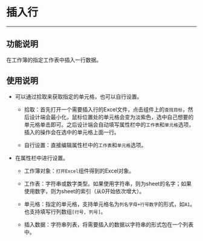 # 插入行
---
## 功能说明
在工作簿的指定工作表中插入一行数据。

## 使用说明
* 可以通过拾取来获取指定的单元格，也可以自行设置。
  
  * 拾取：首先打开一个需要插入行的Excel文件，点击组件上的`查找目标`，然后设计端会最小化，鼠标位置处的单元格会变为淡紫色，选中自己想要的单元格单击即可。之后设计端会自动填写属性栏中的`工作表`和`单元格`选项，插入的操作会在选中的单元格上面一行。
  
  * 自行设置：直接编辑属性栏中的`工作表`和`单元格`选项。

* 在属性栏中进行设置。

  * 工作簿对象：`打开Excel`组件得到的Excel对象。
  
  * 工作表：字符串或数字类型。如果使用字符串，则为sheet的名字；如果使用数字，则为sheet的索引（从0开始依次增大）。
  
  * 单元格：指定的单元格，支持单元格名为`列名字母+行号数字`的形式，如`A1`。也支持填写行列数组`[行号, 列号]`。
  
  * 插入数据：字符串列表，将需要插入的数据以字符串的形式包在一个列表中。
